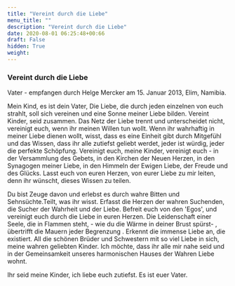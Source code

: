 ```yaml
---
title: "Vereint durch die Liebe"
menu_title: ""
description: "Vereint durch die Liebe"
date: 2020-08-01 06:25:48+00:66
draft: False
hidden: True
weight:
---
```

### Vereint durch die Liebe

Vater - empfangen durch Helge Mercker am 15. Januar 2013, Elim, Namibia.

Mein Kind, es ist dein Vater,
Die Liebe, die durch jeden einzelnen von euch strahlt, soll sich vereinen und eine Sonne meiner Liebe bilden. Vereint Kinder, seid zusammen.  Das Netz der Liebe trennt und unterscheidet nicht, vereinigt euch, wenn ihr meinen Willen tun wollt. Wenn ihr wahrhaftig in meiner Liebe dienen wollt, wisst, dass es eine Einheit gibt durch Mitgefühl und das Wissen, dass ihr alle zutiefst geliebt werdet, jeder ist würdig, jeder die perfekte Schöpfung. Vereinigt euch, meine Kinder, vereinigt euch - in der Versammlung des Gebets, in den Kirchen der Neuen Herzen, in den Synagogen meiner Liebe, in den Himmeln der Ewigen Liebe, der Freude und des Glücks. Lasst euch von euren Herzen, von eurer Liebe zu mir leiten, denn ihr wünscht, dieses Wissen zu teilen.  

Du bist Zeuge davon und erlebst es durch wahre Bitten und Sehnsüchte.Teilt, was ihr wisst. Erfasst die Herzen der wahren Suchenden, die Sucher der Wahrheit und der Liebe. Befreit euch von den 'Egos', und vereinigt euch durch die Liebe in euren Herzen. Die Leidenschaft einer Seele, die in Flammen steht, - wie du die Wärme in deiner Brust spürst- , übertrifft die Mauern jeder Begrenzung . Erkennt die immense Liebe an, die existiert. All die schönen Brüder und Schwestern mit so viel Liebe in sich, meine wahren geliebten Kinder. Ich möchte, dass ihr alle mir nahe seid und in der Gemeinsamkeit unseres harmonischen Hauses der Wahren Liebe wohnt.  

Ihr seid meine Kinder, ich liebe euch zutiefst. Es ist euer Vater.
